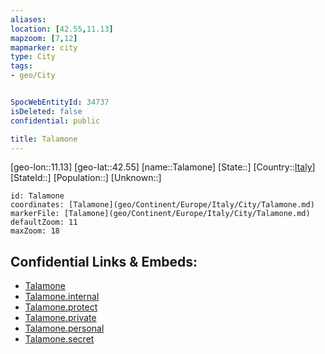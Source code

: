 ```yaml
---
aliases: 
location: [42.55,11.13]
mapzoom: [7,12] 
mapmarker: city 
type: City
tags:
- geo/City


SpocWebEntityId: 34737
isDeleted: false
confidential: public

title: Talamone
---
```

[geo-lon::11.13]
[geo-lat::42.55]
[name::Talamone]
[State::]
[Country::[Italy](geo/Continent/Europe/Italy.md)]
[StateId::]
[Population::]
[Unknown::]


```leaflet
id: Talamone
coordinates: [Talamone](geo/Continent/Europe/Italy/City/Talamone.md)
markerFile: [Talamone](geo/Continent/Europe/Italy/City/Talamone.md)
defaultZoom: 11 
maxZoom: 18
```


## Confidential Links & Embeds: 
- [Talamone](../../../../../../_public/geo/Continent/Europe/Italy/City/Talamone.md) 
- [Talamone.internal](../../../../../../_internal/geo/Continent/Europe/Italy/City/Talamone.internal.md) 
- [Talamone.protect](../../../../../../_protect/geo/Continent/Europe/Italy/City/Talamone.protect.md) 
- [Talamone.private](../../../../../../_private/geo/Continent/Europe/Italy/City/Talamone.private.md) 
- [Talamone.personal](../../../../../../_personal/geo/Continent/Europe/Italy/City/Talamone.personal.md) 
- [Talamone.secret](../../../../../../_secret/geo/Continent/Europe/Italy/City/Talamone.secret.md) 
